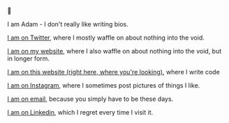 :wave: 

I am Adam - I don't really like writing bios.

[I am on Twitter](https://twitter.com/promofaux), where I mostly waffle on about nothing into the void.

[I am on my website](https://adamwarner.co.uk/), where I also waffle on about nothing into the void, but in longer form.

[I am on this website (right here, where you're looking)](https://github.com/promofaux), where I write code

[I am on Instagram](https://www.instagram.com/promofaux/), where I sometimes post pictures of things I like.

[I am on email](mailto://contact@adamwarner.co.uk), because you simply have to be these days.

[I am on Linkedin](www.linkedin.com/in/adam-warner-12b03b189), which I regret every time I visit it.
